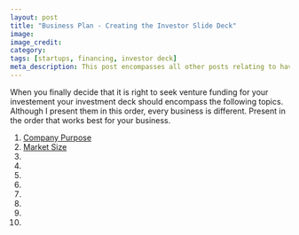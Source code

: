 ```yaml
---
layout: post
title: "Business Plan - Creating the Investor Slide Deck"
image: 
image_credit:
category: 
tags: [startups, financing, investor deck]
meta_description: This post encompasses all other posts relating to having a strong business plan.
---
```


When you finally decide that it is right to seek venture funding for your investement your investment deck should encompass the following topics. Although I present them in this order, every business is different. Present in the order that works best for your business.

1. [Company Purpose](investor-deck-company-purpose)
2. [Market Size](investor-deck-market-size)
3. 
4.
5.
6.
7.
8.
9.
10.